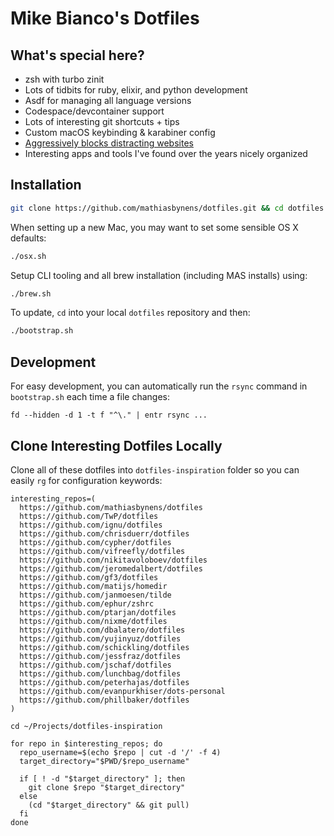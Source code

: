 # Mike Bianco's Dotfiles

## What's special here?

* zsh with turbo zinit
* Lots of tidbits for ruby, elixir, and python development
* Asdf for managing all language versions
* Codespace/devcontainer support
* Lots of interesting git shortcuts + tips
* Custom macOS keybinding & karabiner config
* [Aggressively blocks distracting websites](http://mikebian.co/how-to-block-distracting-websites-on-your-laptop/)
* Interesting apps and tools I've found over the years nicely organized

## Installation

```bash
git clone https://github.com/mathiasbynens/dotfiles.git && cd dotfiles && ./bootstrap.sh
```

When setting up a new Mac, you may want to set some sensible OS X defaults:

```bash
./osx.sh
```

Setup CLI tooling and all brew installation (including MAS installs) using:

```bash
./brew.sh
```

To update, `cd` into your local `dotfiles` repository and then:

```bash
./bootstrap.sh
```

## Development

For easy development, you can automatically run the `rsync` command in `bootstrap.sh` each time a file changes:

```shell
fd --hidden -d 1 -t f "^\." | entr rsync ...
```

## Clone Interesting Dotfiles Locally

Clone all of these dotfiles into `dotfiles-inspiration` folder so you can easily `rg` for configuration keywords:

```shell
interesting_repos=(
  https://github.com/mathiasbynens/dotfiles
  https://github.com/TwP/dotfiles
  https://github.com/ignu/dotfiles
  https://github.com/chrisduerr/dotfiles
  https://github.com/cypher/dotfiles
  https://github.com/vifreefly/dotfiles
  https://github.com/nikitavoloboev/dotfiles
  https://github.com/jeromedalbert/dotfiles
  https://github.com/gf3/dotfiles
  https://github.com/matijs/homedir
  https://github.com/janmoesen/tilde
  https://github.com/ephur/zshrc
  https://github.com/ptarjan/dotfiles
  https://github.com/nixme/dotfiles
  https://github.com/dbalatero/dotfiles
  https://github.com/yujinyuz/dotfiles
  https://github.com/schickling/dotfiles
  https://github.com/jessfraz/dotfiles
  https://github.com/jschaf/dotfiles
  https://github.com/lunchbag/dotfiles
  https://github.com/peterhajas/dotfiles
  https://github.com/evanpurkhiser/dots-personal
  https://github.com/phillbaker/dotfiles
)

cd ~/Projects/dotfiles-inspiration

for repo in $interesting_repos; do
  repo_username=$(echo $repo | cut -d '/' -f 4)
  target_directory="$PWD/$repo_username"

  if [ ! -d "$target_directory" ]; then
    git clone $repo "$target_directory"
  else
    (cd "$target_directory" && git pull)
  fi
done
```
